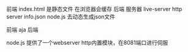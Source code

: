 前端  index.html 是静态文件  在浏览器会缓存
后端  服务器 live-server http server info.json   node.js  去动态生成json文件

前端 aja  后端

node.js 提供了一个webserver
http内置模块，在8081端口进行伺服